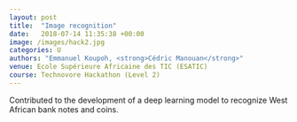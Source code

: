 ```yaml
---
layout: post
title:  "Image recognition"
date:   2018-07-14 11:35:38 +00:00
image: /images/hack2.jpg
categories: U
authors: "Emmanuel Koupoh, <strong>Cédric Manouan</strong>"
venue: Ecole Supérieure Africaine des TIC (ESATIC)
course: Technovore Hackathon (Level 2)
---
```

Contributed to the development of a deep learning model to recognize West African bank notes and coins.